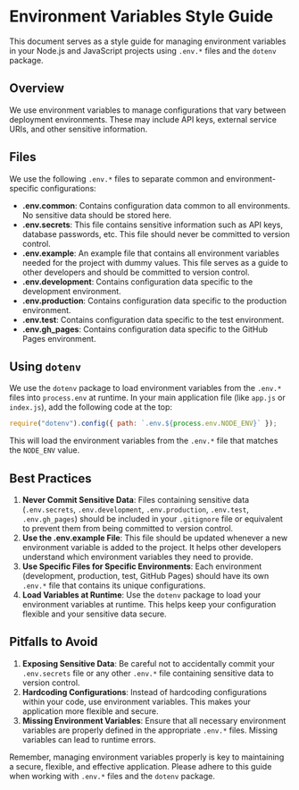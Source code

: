 # Environment Variables Style Guide

This document serves as a style guide for managing environment variables in your Node.js and JavaScript projects using `.env.*` files and the `dotenv` package.

## Overview

We use environment variables to manage configurations that vary between deployment environments. These may include API keys, external service URIs, and other sensitive information.

## Files

We use the following `.env.*` files to separate common and environment-specific configurations:

- **.env.common**: Contains configuration data common to all environments. No sensitive data should be stored here.
- **.env.secrets**: This file contains sensitive information such as API keys, database passwords, etc. This file should never be committed to version control.
- **.env.example**: An example file that contains all environment variables needed for the project with dummy values. This file serves as a guide to other developers and should be committed to version control.
- **.env.development**: Contains configuration data specific to the development environment.
- **.env.production**: Contains configuration data specific to the production environment.
- **.env.test**: Contains configuration data specific to the test environment.
- **.env.gh_pages**: Contains configuration data specific to the GitHub Pages environment.

## Using `dotenv`

We use the `dotenv` package to load environment variables from the `.env.*` files into `process.env` at runtime.
In your main application file (like `app.js` or `index.js`), add the following code at the top:

```javascript
require("dotenv").config({ path: `.env.${process.env.NODE_ENV}` });
```

This will load the environment variables from the `.env.*` file that matches the `NODE_ENV` value.

## Best Practices

1. **Never Commit Sensitive Data**: Files containing sensitive data (`.env.secrets`, `.env.development`, `.env.production`, `.env.test`, `.env.gh_pages`) should be included in your `.gitignore` file or equivalent to prevent them from being committed to version control.
2. **Use the .env.example File**: This file should be updated whenever a new environment variable is added to the project. It helps other developers understand which environment variables they need to provide.
3. **Use Specific Files for Specific Environments**: Each environment (development, production, test, GitHub Pages) should have its own `.env.*` file that contains its unique configurations.
4. **Load Variables at Runtime**: Use the `dotenv` package to load your environment variables at runtime. This helps keep your configuration flexible and your sensitive data secure.

## Pitfalls to Avoid

1. **Exposing Sensitive Data**: Be careful not to accidentally commit your `.env.secrets` file or any other `.env.*` file containing sensitive data to version control.
2. **Hardcoding Configurations**: Instead of hardcoding configurations within your code, use environment variables. This makes your application more flexible and secure.
3. **Missing Environment Variables**: Ensure that all necessary environment variables are properly defined in the appropriate `.env.*` files. Missing variables can lead to runtime errors.

Remember, managing environment variables properly is key to maintaining a secure, flexible, and effective application. Please adhere to this guide when working with `.env.*` files and the `dotenv` package.
